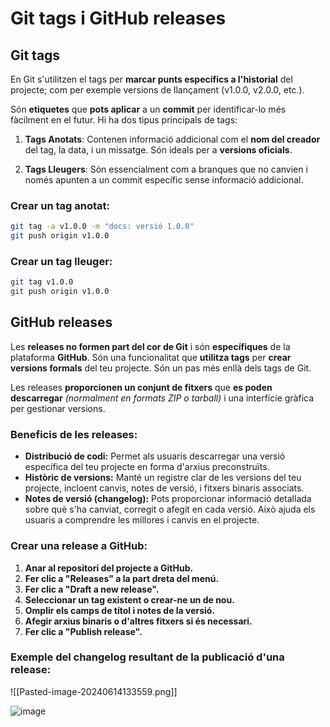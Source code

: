 # Git tags i GitHub releases
## Git tags
En Git s'utilitzen el tags per **marcar punts específics a l'historial** del projecte; com per exemple versions de llançament (v1.0.0, v2.0.0, etc.).

Són **etiquetes** que **pots aplicar** a un **commit** per identificar-lo més fàcilment en el futur. Hi ha dos tipus principals de tags:

1. **Tags Anotats**: Contenen informació addicional com el **nom del creador** del tag, la data, i un missatge. Són ideals per a **versions oficials**.

2. **Tags Lleugers**: Són essencialment com a branques que no canvien i només apunten a un commit específic sense informació addicional.

### Crear un tag anotat:
```sh
git tag -a v1.0.0 -m "docs: versió 1.0.0"
git push origin v1.0.0
```

### Crear un tag lleuger:
```sh
git tag v1.0.0
git push origin v1.0.0
```

## GitHub releases

Les **releases no formen part del cor de Git** i són **específiques** de la plataforma **GitHub**. Són una funcionalitat que **utilitza tags** per **crear versions formals** del teu projecte. Són un pas més enllà dels tags de Git.

Les releases **proporcionen un conjunt de fitxers** que **es poden descarregar** *(normalment en formats ZIP o tarball)* i una interfície gràfica per gestionar versions.

### Beneficis de les releases:
- **Distribució de codi:** Permet als usuaris descarregar una versió específica del teu projecte en forma d'arxius preconstruïts.
- **Històric de versions:** Manté un registre clar de les versions del teu projecte, incloent canvis, notes de versió, i fitxers binaris associats.
- **Notes de versió (changelog):** Pots proporcionar informació detallada sobre què s'ha canviat, corregit o afegit en cada versió. Això ajuda els usuaris a comprendre les millores i canvis en el projecte.

### Crear una release a GitHub:
1. **Anar al repositori del projecte a GitHub.**
2. **Fer clic a "Releases" a la part dreta del menú.**
3. **Fer clic a "Draft a new release".**
4. **Seleccionar un tag existent o crear-ne un de nou.**
5. **Omplir els camps de títol i notes de la versió.**
6. **Afegir arxius binaris o d'altres fitxers si és necessari.**
7. **Fer clic a "Publish release".**

### Exemple del changelog resultant de la publicació d'una release:
![[Pasted-image-20240614133559.png]]


![image](Pasted-image-20240614133559.png)